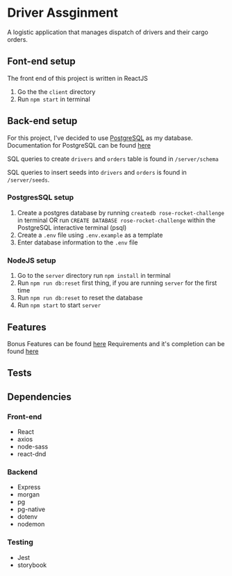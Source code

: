 # Driver Assginment

A logistic application that manages dispatch of drivers and their cargo orders.

## Font-end setup

The front end of this project is written in ReactJS

1. Go the the `client` directory
2. Run `npm start` in terminal

## Back-end setup

For this project, I've decided to use [PostgreSQL](https://www.postgresql.org/) as my database. Documentation for PostgreSQL can be found [here](https://www.postgresql.org/docs/14/index.html)

SQL queries to create `drivers` and `orders` table is found in `/server/schema`

SQL queries to insert seeds into `drivers` and `orders` is found in `/server/seeds`.

### PostgresSQL setup

1. Create a postgres database by running `createdb rose-rocket-challenge` in terminal OR run `CREATE DATABASE rose-rocket-challenge` within the PostgreSQL interactive terminal (psql)
1. Create a `.env` file using `.env.example` as a template
1. Enter database information to the `.env` file

### NodeJS setup

1. Go to the `server` directory run `npm install` in terminal
1. Run `npm run db:reset` first thing, if you are running `server` for the first time
1. Run `npm run db:reset` to reset the database
1. Run `npm start` to start `server`

## Features

Bonus Features can be found [here](./FEATURES.md)
Requirements and it's completion can be found [here](./Requirements.md)

## Tests

## Dependencies

### Front-end

- React
- axios
- node-sass
- react-dnd

### Backend

- Express
- morgan
- pg
- pg-native
- dotenv
- nodemon

### Testing

- Jest
- storybook
